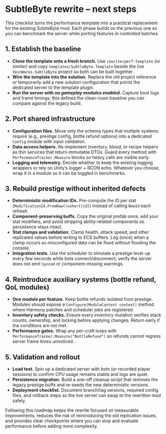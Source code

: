 # SubtleByte rewrite – next steps

This checklist turns the performance template into a practical replacement for the existing SubtleByte mod.  Each phase builds on the previous one so you can benchmark the server while porting features in controlled batches.

## 1. Establish the baseline
- **Clone the template onto a fresh branch.** Use `rewrite/perf-template` (or similar) and copy `templates/SubtleByte.Template` beside the live `VeinWares.SubtleByte` project so both can be built together.
- **Wire the template into the solution.** Replace the old project reference or temporarily add a new solution configuration that points the dedicated server to the template plugin.
- **Run the server with *no gameplay modules enabled*.** Capture boot logs and frame timings; this defines the clean-room baseline you can compare against the legacy build.

## 2. Port shared infrastructure
- **Configuration files.** Move only the schema types that multiple systems require (e.g., prestige config, bottle refund options) into a dedicated `Config` module with input validation.
- **Data access helpers.** Re-implement inventory, blood, or recipe helpers as thin services that return immutable DTOs.  Guard every method with `PerformanceTracker.Measure` blocks so heavy calls are visible early.
- **Logging and telemetry.** Decide whether to keep the existing logging wrappers or rely on Unity’s logger + RCON echo.  Whatever you choose, wrap it in a module so it can be toggled in benchmarks.

## 3. Rebuild prestige without inherited defects
- **Deterministic modification IDs.** Pre-compute the ID per stat (`ModificationId.FromRaw((ushort)id)`) instead of calling `NewId` each refresh.
- **Component-preserving buffs.** Copy the original prefab once, add your stat modifiers, and avoid stripping ability-related components so persistence stays intact.
- **Stat clamps and validation.** Clamp health, attack speed, and other replicated values before writing to ECS buffers.  Log (once) when a clamp occurs so misconfigured data can be fixed without flooding the console.
- **Integration tests.** Use the scheduler to simulate a prestige level-up every few seconds while bots connect/disconnect; verify the server does not emit `Synced` or component-missing warnings.

## 4. Reintroduce auxiliary systems (bottle refund, QoL modules)
- **One module per feature.** Keep bottle refunds isolated from prestige.  Modules should expose a `Configure(ModuleContext context)` method where Harmony patches and scheduler jobs are registered.
- **Inventory safety checks.** Ensure every inventory mutation verifies stack counts, ownership, and locking before applying changes.  Return early if the conditions are not met.
- **Performance gates.** Wrap any per-craft loops with `PerformanceTracker.Measure("BottleRefund")` so refunds cannot regress server frame times unnoticed.

## 5. Validation and rollout
- **Load test.** Spin up a dedicated server with bots (or recorded player sessions) to confirm CPU usage remains stable and logs are quiet.
- **Persistence migration.** Build a one-off cleanup script that removes the legacy prestige buffs and re-seeds the new deterministic versions.
- **Deployment checklist.** Document branch/tag versions, required config files, and rollback steps so the live server can swap to the rewritten mod safely.

Following this roadmap keeps the rewrite focused on measurable improvements, reduces the risk of reintroducing the old replication issues, and provides clear checkpoints where you can stop and evaluate performance before adding more complexity.
